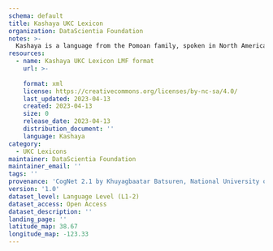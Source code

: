 ```yaml
---
schema: default
title: Kashaya UKC Lexicon
organization: DataScientia Foundation
notes: >-
  Kashaya is a language from the Pomoan family, spoken in North America. The UKC Lexicon of Kashaya is represented as a lexico-semantic network. It consists of words, word senses, synsets, as well as sense-level and synset-level relationships.
resources:
  - name: Kashaya UKC Lexicon LMF format
    url: >-
      
    format: xml
    license: https://creativecommons.org/licenses/by-nc-sa/4.0/
    last_updated: 2023-04-13
    created: 2023-04-13
    size: 0
    release_date: 2023-04-13
    distribution_document: ''
    language: Kashaya
category:
  - UKC Lexicons
maintainer: DataScientia Foundation
maintainer_email: ''
tags: ''
provenance: 'CogNet 2.1 by Khuyagbaatar Batsuren, National University of Mongolia (http://cognet.ukc.disi.unitn.it); Native Languages of the Americas 2021.11. by Laura Redish and Orrin Lewis (http://www.native-languages.org); Princeton WordNet 2.1 by Princeton University (https://wordnet.princeton.edu)'
version: '1.0'
dataset_level: Language Level (L1-2)
dataset_access: Open Access
dataset_description: ''
landing_page: ''
latitude_map: 38.67
longitude_map: -123.33
---
```

